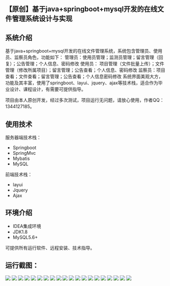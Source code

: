 ## 【原创】基于java+springboot+mysql开发的在线文件管理系统设计与实现

## 系统介绍

基于java+springboot+mysql开发的在线文件管理系统，系统包含管理员、使用员、监察员角色，功能如下：
管理员：使用员管理；监测员管理；留言管理（回复）；公告管理；个人信息、密码修改
使用员： 项目管理（文件批量上传）；文件管理（修改所属项目）；留言管理；公告查看；个人信息、密码修改
监察员：项目查看；文件查看；留言管理；公告查看；个人信息密码修改
系统界面美观大方，功能及其丰富，使用了springboot、layui、jquery、ajax等技术栈，适合作为毕业设计、课程设计，有需要可提供指导。

项目由本人原创开发，经过多次测试，项目运行无问题，请放心使用，作者QQ：1344127185。

## 使用技术

服务器端技术栈：

- Springboot
- SpringMvc
- Mybatis
- MySQL

前端技术栈：

- layui
- Jquery
- Ajax

## 环境介绍

- IDEA集成环境
- JDK1.8
- MySQL5.6+

可提供所有运行软件、远程安装、技术指导。

## 运行截图：
![](https://github.com/itcoderyhl/file-mgr/blob/main/images/1.png)
![](https://github.com/itcoderyhl/file-mgr/blob/main/images/2.png)
![](https://github.com/itcoderyhl/file-mgr/blob/main/images/3.png)
![](https://github.com/itcoderyhl/file-mgr/blob/main/images/4.png)
![](https://github.com/itcoderyhl/file-mgr/blob/main/images/5.png)
![](https://github.com/itcoderyhl/file-mgr/blob/main/images/6.png)
![](https://github.com/itcoderyhl/file-mgr/blob/main/images/7.png)
![](https://github.com/itcoderyhl/file-mgr/blob/main/images/8.png)
![](https://github.com/itcoderyhl/file-mgr/blob/main/images/9.png)
![](https://github.com/itcoderyhl/file-mgr/blob/main/images/10.png)
![](https://github.com/itcoderyhl/file-mgr/blob/main/images/11.png)
![](https://github.com/itcoderyhl/file-mgr/blob/main/images/12.png)
![](https://github.com/itcoderyhl/file-mgr/blob/main/images/13.png)
![](https://github.com/itcoderyhl/file-mgr/blob/main/images/14.png)
![](https://github.com/itcoderyhl/file-mgr/blob/main/images/15.png)
![](https://github.com/itcoderyhl/file-mgr/blob/main/images/16.png)
![](https://github.com/itcoderyhl/file-mgr/blob/main/images/17.png)
![](https://github.com/itcoderyhl/file-mgr/blob/main/images/18.png)
![](https://github.com/itcoderyhl/file-mgr/blob/main/images/19.png)
![](https://github.com/itcoderyhl/file-mgr/blob/main/images/20.png)


